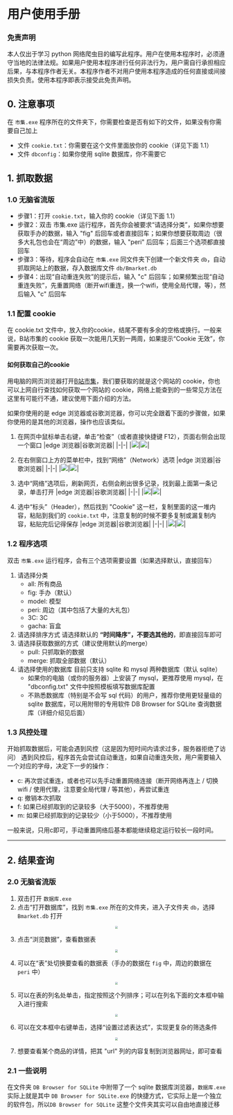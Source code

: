 # 用户使用手册

### 免责声明
本人仅出于学习 python 网络爬虫目的编写此程序。用户在使用本程序时，必须遵守当地的法律法规。如果用户使用本程序进行任何非法行为，用户需自行承担相应后果，与本程序作者无关。本程序作者不对用户使用本程序造成的任何直接或间接损失负责。使用本程序即表示接受此免责声明。

## 0. 注意事项
在 `市集.exe` 程序所在的文件夹下，你需要检查是否有如下的文件，如果没有你需要自己加上
+ 文件 `cookie.txt`：你需要在这个文件里面放你的 cookie（详见下面 1.1）
+ 文件 `dbconfig`：如果你使用 sqlite 数据库，你不需要它


## 1. 抓取数据
### 1.0 无脑省流版
+ 步骤1：打开 `cookie.txt`，输入你的 cookie（详见下面 1.1）
+ 步骤2：双击 市集.exe 运行程序，首先你会被要求“请选择分类”，如果你想要获取手办的数据，输入 "fig" 后回车或者直接回车；如果你想要获取周边（很多大礼包也会在“周边”中）的数据，输入 "peri" 后回车；后面三个选项都直接回车
+ 步骤3：等待，程序会自动在 `市集.exe` 同文件夹下创建一个新文件夹 `db`，自动抓取网站上的数据，存入数据库文件 `db/Bmarket.db`
+ 步骤4：出现“自动重连失败”的提示后，输入 "c" 后回车；如果频繁出现“自动重连失败”，先重置网络（断开wifi重连，换一个wifi，使用全局代理，等），然后输入 "c" 后回车

### 1.1 配置 cookie
在 cookie.txt 文件中，放入你的cookie，结尾不要有多余的空格或换行。一般来说，B站市集的 cookie 获取一次能用几天到一两周，如果提示“Cookie 无效”，你需要再次获取一次。

#### 如何获取自己的cookie
用电脑的网页浏览器打开[B站市集](https://mall.bilibili.com/neul-next/index.html?page=magic-market_index)，我们要获取的就是这个网站的 cookie，你也可以上网自行查找如何获取一个网站的 cookie，网络上能查到的一些常见方法在这里有可能行不通，建议使用下面介绍的方法。

如果你使用的是 edge 浏览器或谷歌浏览器，你可以完全跟着下面的步骤做，如果你使用的是其他的浏览器，操作也应该类似。
1. 在网页中鼠标单击右键，单击“检查”（或者直接快捷键 F12），页面右侧会出现一个窗口
    |edge 浏览器|谷歌浏览器|
    |-|-|
    |![](img/edge_1.jpg)|![](img/chrome_1.jpg)|

2. 在右侧窗口上方的菜单栏中，找到“网络”（Network）选项
    |edge 浏览器|谷歌浏览器|
    |-|-|
    |![](img/edge_2.jpg)|![](img/chrome_2.jpg)|

3. 选中“网络”选项后，刷新网页，右侧会刷出很多记录，找到最上面第一条记录，单击打开
    |edge 浏览器|谷歌浏览器|
    |-|-|
    |![](img/edge_3.jpg)|![](img/chrome_3.jpg)|

4. 选中“标头”（Header），然后找到 "Cookie" 这一栏，复制里面的这一堆内容，粘贴到我们的 `cookie.txt` 中，注意复制的时候不要多复制或漏复制内容，粘贴完后记得保存
    |edge 浏览器|谷歌浏览器|
    |-|-|
    |![](img/edge_4.jpg)|![](img/chrome_4.jpg)|


### 1.2 程序选项
双击 `市集.exe` 运行程序，会有三个选项需要设置（如果选择默认，直接回车）
1. 请选择分类
    + all: 所有商品
    + fig: 手办（默认）
    + model: 模型
    + peri: 周边（其中包括了大量的大礼包）
    + 3C: 3C
    + gacha: 盲盒
2. 请选择排序方式
    请选择默认的 **“时间降序”，不要选其他的**，即直接回车即可
3. 请选择获取数据的方式（建议使用默认的merge）
    + pull: 只抓取新的数据
    + merge: 抓取全部数据（默认）
4. 请选择使用的数据库
    目前只支持 sqlite 和 mysql 两种数据库（默认 sqlite）
    + 如果你的电脑（或你的服务器）上安装了 mysql，更推荐使用 mysql，在 "dbconfig.txt" 文件中按照模板填写数据库配置
    + 不熟悉数据库（特别是不会写 sql 代码）的用户，推荐你使用更轻量级的 sqlite 数据库，可以用附带的专用软件 DB Browser for SQLite 查询数据库（详细介绍见后面）

### 1.3 风控处理
开始抓取数据后，可能会遇到风控（这是因为短时间内请求过多，服务器拒绝了访问）
遇到风控后，程序首先会尝试自动重连，如果自动重连失败，用户需要输入一个对应的字母，决定下一步的操作：
+ c: 再次尝试重连，或者也可以先手动重置网络连接（断开网络再连上 / 切换wifi / 使用代理，注意要全局代理 / 等其他），再尝试重连
+ q: 撤销本次抓取
+ f: 如果已经抓取到的记录较多（大于5000），不推荐使用
+ m: 如果已经抓取到的记录较少（小于5000），不推荐使用

一般来说，只用c即可，手动重置网络后基本都能继续稳定运行较长一段时间。

----------------------------------------

## 2. 结果查询

### 2.0 无脑省流版
1. 双击打开 `数据库.exe`
2. 点击“打开数据库”，找到 `市集.exe` 所在的文件夹，进入子文件夹 `db`，选择 `Bmarket.db` 打开
<div align=center>
<img src="img/sqlite_1.jpg" style="zoom: 40%;" />
</div>

3. 点击“浏览数据”，查看数据表
<div align=center>
<img src="img/sqlite_2.jpg" style="zoom: 40%;" />
</div>

4. 可以在“表”处切换要查看的数据表（手办的数据在 `fig` 中，周边的数据在 `peri` 中）
<div align=center>
<img src="img/sqlite_3.jpg" style="zoom: 40%;" />
</div>

5. 可以在表的列名处单击，指定按照这个列排序；可以在列名下面的文本框中输入进行搜索
<div align=center>
<img src="img/sqlite_4.jpg" style="zoom: 40%;" />
</div>

6. 可以在文本框中右键单击，选择“设置过滤表达式”，实现更复杂的筛选条件
<div align=center>
<img src="img/sqlite_5.jpg" style="zoom: 40%;" />
</div>

7. 想要查看某个商品的详情，把其 "url" 列的内容复制到浏览器网址，即可查看

### 2.1 一些说明
在文件夹 `DB Browser for SQLite` 中附带了一个 sqlite 数据库浏览器，`数据库.exe` 实际上就是其中 `DB Browser for SQLite.exe` 的快捷方式，它实际上是一个独立的软件包，所以`DB Browser for SQLite` 这整个文件夹其实可以自由地直接迁移
